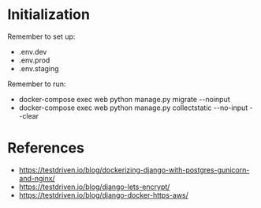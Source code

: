 # Initialization
Remember to set up:
- .env.dev
- .env.prod
- .env.staging

Remember to run:
- docker-compose exec web python manage.py migrate --noinput
- docker-compose exec web python manage.py collectstatic --no-input --clear

# References
- https://testdriven.io/blog/dockerizing-django-with-postgres-gunicorn-and-nginx/
- https://testdriven.io/blog/django-lets-encrypt/
- https://testdriven.io/blog/django-docker-https-aws/
